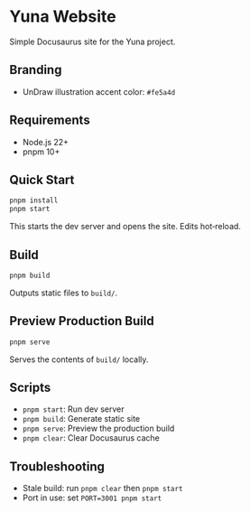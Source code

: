 # Yuna Website

Simple Docusaurus site for the Yuna project.

## Branding

- UnDraw illustration accent color: `#fe5a4d`

## Requirements

- Node.js 22+
- pnpm 10+

## Quick Start

```bash
pnpm install
pnpm start
```

This starts the dev server and opens the site. Edits hot‑reload.

## Build

```bash
pnpm build
```

Outputs static files to `build/`.

## Preview Production Build

```bash
pnpm serve
```

Serves the contents of `build/` locally.

## Scripts

- `pnpm start`: Run dev server
- `pnpm build`: Generate static site
- `pnpm serve`: Preview the production build
- `pnpm clear`: Clear Docusaurus cache

## Troubleshooting

- Stale build: run `pnpm clear` then `pnpm start`
- Port in use: set `PORT=3001 pnpm start`
